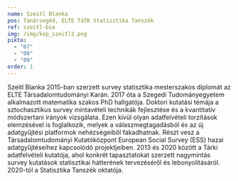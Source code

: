 ```yaml
---
name: Szeitl Blanka
pos: Tanársegéd, ELTE TáTK Statisztika Tanszék
ref: szeitl-bio
img: /img/kep_szeitl2.png
pikto:
  - "07"
  - "08"
  - "09"
order: 1
---
```

Szeitl Blanka 2015-ban szerzett survey statisztika mesterszakos diplomát az ELTE Társadalomtudományi Karán. 2017 óta a Szegedi Tudományegyetem alkalmazott matematika szakos PhD hallgatója. Doktori kutatási témája a sztochasztikus survey mintavételi technikák fejlesztése és a kvantitatív módszertani irányok vizsgálata. Ezen kívül olyan adatfelvételi torzítások elemzésével is foglalkozik, melyek a válaszmegtagadásból és az új adatgyűjtési platformok nehézségeiből fakadhatnak. Részt vesz a Társadalomtudományi Kutatóközpont European Social Survey (ESS) hazai adatgyűjtéseihez kapcsolódó projektjeiben. 2013 és 2020 között a Tárki adatfelvételi kutatója, ahol konkrét tapasztatokat szerzett nagymintás survey kutatások statisztikai hátterének tervezéséről és lebonyolításáról. 2020-tól a Statisztika Tanszék oktatója.